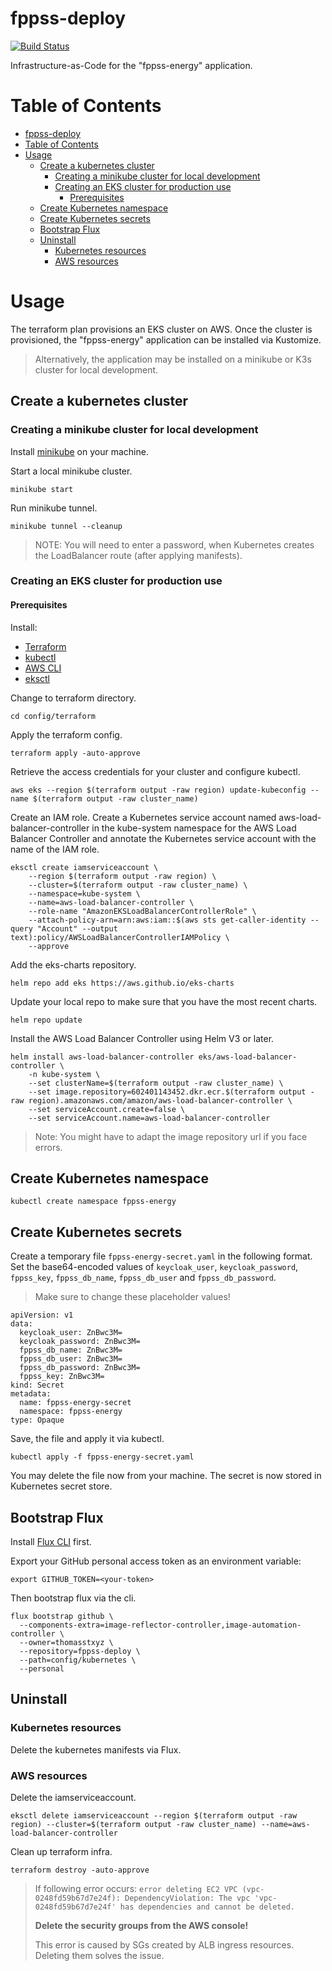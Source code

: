 # fppss-deploy

[![Build Status](https://github.com/thomasstxyz/fppss-deploy/workflows/CI/badge.svg?event=push)](https://github.com/thomasstxyz/fppss-deploy/actions)

Infrastructure-as-Code for the "fppss-energy" application.

# Table of Contents
<!-- Regenerate this table of contents using https://github.com/ekalinin/github-markdown-toc -->
<!-- gh-md-toc --insert README.md -->
<!--ts-->
- [fppss-deploy](#fppss-deploy)
- [Table of Contents](#table-of-contents)
- [Usage](#usage)
  - [Create a kubernetes cluster](#create-a-kubernetes-cluster)
    - [Creating a minikube cluster for local development](#creating-a-minikube-cluster-for-local-development)
    - [Creating an EKS cluster for production use](#creating-an-eks-cluster-for-production-use)
      - [Prerequisites](#prerequisites)
  - [Create Kubernetes namespace](#create-kubernetes-namespace)
  - [Create Kubernetes secrets](#create-kubernetes-secrets)
  - [Bootstrap Flux](#bootstrap-flux)
  - [Uninstall](#uninstall)
    - [Kubernetes resources](#kubernetes-resources)
    - [AWS resources](#aws-resources)

<!-- Created by https://github.com/ekalinin/github-markdown-toc -->

<!--te-->

# Usage

The terraform plan provisions an EKS cluster on AWS.
Once the cluster is provisioned, the "fppss-energy" application can be installed via Kustomize.

> Alternatively, the application may be installed on a minikube or K3s cluster for local development.

## Create a kubernetes cluster

### Creating a minikube cluster for local development

Install [minikube](https://minikube.sigs.k8s.io/docs/start/) on your machine.

Start a local minikube cluster.

    minikube start

Run minikube tunnel.

    minikube tunnel --cleanup

> NOTE: You will need to enter a password, when Kubernetes creates the LoadBalancer route (after applying manifests).

### Creating an EKS cluster for production use

#### Prerequisites

Install:

- [Terraform](https://www.terraform.io/downloads)
- [kubectl](https://kubernetes.io/docs/tasks/tools/)
- [AWS CLI](https://docs.aws.amazon.com/cli/latest/userguide/getting-started-install.html)
- [eksctl](https://docs.aws.amazon.com/eks/latest/userguide/eksctl.html)


Change to terraform directory.

    cd config/terraform

Apply the terraform config.

    terraform apply -auto-approve

Retrieve the access credentials for your cluster and configure kubectl.

    aws eks --region $(terraform output -raw region) update-kubeconfig --name $(terraform output -raw cluster_name)

Create an IAM role. Create a Kubernetes service account named aws-load-balancer-controller in the kube-system namespace for the AWS Load Balancer Controller and annotate the Kubernetes service account with the name of the IAM role.

    eksctl create iamserviceaccount \
        --region $(terraform output -raw region) \
        --cluster=$(terraform output -raw cluster_name) \
        --namespace=kube-system \
        --name=aws-load-balancer-controller \
        --role-name "AmazonEKSLoadBalancerControllerRole" \
        --attach-policy-arn=arn:aws:iam::$(aws sts get-caller-identity --query "Account" --output text):policy/AWSLoadBalancerControllerIAMPolicy \
        --approve

Add the eks-charts repository.

    helm repo add eks https://aws.github.io/eks-charts

Update your local repo to make sure that you have the most recent charts.

    helm repo update

Install the AWS Load Balancer Controller using Helm V3 or later.

    helm install aws-load-balancer-controller eks/aws-load-balancer-controller \
        -n kube-system \
        --set clusterName=$(terraform output -raw cluster_name) \
        --set image.repository=602401143452.dkr.ecr.$(terraform output -raw region).amazonaws.com/amazon/aws-load-balancer-controller \
        --set serviceAccount.create=false \
        --set serviceAccount.name=aws-load-balancer-controller 

> Note: You might have to adapt the image repository url if you face errors.

## Create Kubernetes namespace

    kubectl create namespace fppss-energy

## Create Kubernetes secrets

Create a temporary file `fppss-energy-secret.yaml` in the following format. 
Set the base64-encoded values of `keycloak_user`, `keycloak_password`, `fppss_key`, `fppss_db_name`, `fppss_db_user` and `fppss_db_password`.

> Make sure to change these placeholder values!

```
apiVersion: v1
data:
  keycloak_user: ZnBwc3M=
  keycloak_password: ZnBwc3M=
  fppss_db_name: ZnBwc3M=
  fppss_db_user: ZnBwc3M=
  fppss_db_password: ZnBwc3M=
  fppss_key: ZnBwc3M=
kind: Secret
metadata:
  name: fppss-energy-secret
  namespace: fppss-energy
type: Opaque
```

Save, the file and apply it via kubectl.

    kubectl apply -f fppss-energy-secret.yaml

You may delete the file now from your machine.
The secret is now stored in Kubernetes secret store.

## Bootstrap Flux

Install [Flux CLI](https://fluxcd.io/flux/installation/#install-the-flux-cli) first.

Export your GitHub personal access token as an environment variable:

    export GITHUB_TOKEN=<your-token>

Then bootstrap flux via the cli.

```
flux bootstrap github \
  --components-extra=image-reflector-controller,image-automation-controller \
  --owner=thomasstxyz \
  --repository=fppss-deploy \
  --path=config/kubernetes \
  --personal
```

<!-- ## Install via Kustomize

    kubectl apply -k config/kubernetes/base -->

## Uninstall

### Kubernetes resources

Delete the kubernetes manifests via Flux.

### AWS resources

Delete the iamserviceaccount.

    eksctl delete iamserviceaccount --region $(terraform output -raw region) --cluster=$(terraform output -raw cluster_name) --name=aws-load-balancer-controller

Clean up terraform infra.

    terraform destroy -auto-approve

> If following error occurs: `error deleting EC2 VPC (vpc-0248fd59b67d7e24f): DependencyViolation: The vpc 'vpc-0248fd59b67d7e24f' has dependencies and cannot be deleted.`
> 
> **Delete the security groups from the AWS console!**
>
> This error is caused by SGs created by ALB ingress resources. Deleting them solves the issue.
